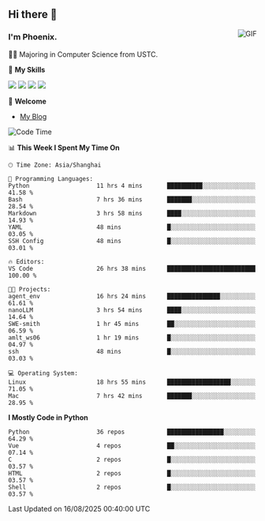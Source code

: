 ## Hi there 👋
<img align="right" alt="GIF" src="https://raw.githubusercontent.com/JoeyBling/JoeyBling/master/pic/pusheencode.gif" />

### I'm Phoenix.

👨‍🎓 Majoring in Computer Science from USTC.

🌟 **My Skills**

![](https://img.shields.io/badge/-Python-3e74a2?style=flat-square&logo=Python&logoColor=fff)
![](https://img.shields.io/badge/-C++-9f62a5?style=flat&logo=cplusplus&logoColor=white)
![](https://img.shields.io/badge/-Linux-185886?style=flat-square&logo=Linux&logoColor=fff)
![](https://img.shields.io/badge/-Rust-ff4136?style=flat-square&logo=Rust&logoColor=fff)

💬 **Welcome**

- [My Blog](https://ysy-phoenix.github.io/)

<!--START_SECTION:waka-->
![Code Time](http://img.shields.io/badge/Code%20Time-1%2C773%20hrs%2053%20mins-blue)

📊 **This Week I Spent My Time On** 

```text
🕑︎ Time Zone: Asia/Shanghai

💬 Programming Languages: 
Python                   11 hrs 4 mins       ██████████░░░░░░░░░░░░░░░   41.58 % 
Bash                     7 hrs 36 mins       ███████░░░░░░░░░░░░░░░░░░   28.54 % 
Markdown                 3 hrs 58 mins       ████░░░░░░░░░░░░░░░░░░░░░   14.93 % 
YAML                     48 mins             █░░░░░░░░░░░░░░░░░░░░░░░░   03.05 % 
SSH Config               48 mins             █░░░░░░░░░░░░░░░░░░░░░░░░   03.01 % 

🔥 Editors: 
VS Code                  26 hrs 38 mins      █████████████████████████   100.00 % 

🐱‍💻 Projects: 
agent_env                16 hrs 24 mins      ███████████████░░░░░░░░░░   61.61 % 
nanoLLM                  3 hrs 54 mins       ████░░░░░░░░░░░░░░░░░░░░░   14.64 % 
SWE-smith                1 hr 45 mins        ██░░░░░░░░░░░░░░░░░░░░░░░   06.59 % 
amlt_ws06                1 hr 19 mins        █░░░░░░░░░░░░░░░░░░░░░░░░   04.97 % 
ssh                      48 mins             █░░░░░░░░░░░░░░░░░░░░░░░░   03.03 % 

💻 Operating System: 
Linux                    18 hrs 55 mins      ██████████████████░░░░░░░   71.05 % 
Mac                      7 hrs 42 mins       ███████░░░░░░░░░░░░░░░░░░   28.95 % 
```

**I Mostly Code in Python** 

```text
Python                   36 repos            ████████████████░░░░░░░░░   64.29 % 
Vue                      4 repos             ██░░░░░░░░░░░░░░░░░░░░░░░   07.14 % 
C                        2 repos             █░░░░░░░░░░░░░░░░░░░░░░░░   03.57 % 
HTML                     2 repos             █░░░░░░░░░░░░░░░░░░░░░░░░   03.57 % 
Shell                    2 repos             █░░░░░░░░░░░░░░░░░░░░░░░░   03.57 % 
```




 Last Updated on 16/08/2025 00:40:00 UTC
<!--END_SECTION:waka-->

<!--
**ysy-phoenix/ysy-phoenix** is a ✨ _special_ ✨ repository because its `README.md` (this file) appears on your GitHub profile.

Here are some ideas to get you started:

- 🔭 I’m currently working on ...
- 🌱 I’m currently learning ...
- 👯 I’m looking to collaborate on ...
- 🤔 I’m looking for help with ...
- 💬 Ask me about ...
- 📫 How to reach me: ...
- 😄 Pronouns: ...
- ⚡ Fun fact: ...
-->
